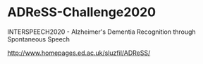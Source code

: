 # ADReSS-Challenge2020
INTERSPEECH2020 - Alzheimer's Dementia Recognition through Spontaneous Speech

http://www.homepages.ed.ac.uk/sluzfil/ADReSS/
